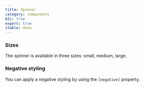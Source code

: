 ```yaml
---
title: Spinner
category: components
b2c: true
expert: true
stable: done
---
```


### Sizes

The spinner is available in three sizes: small, medium, large.

<!-- example(spinner-sizes) -->

### Negative styling

You can apply a negative styling by using the `[negative]` property.

<!-- example(spinner-negative) -->
